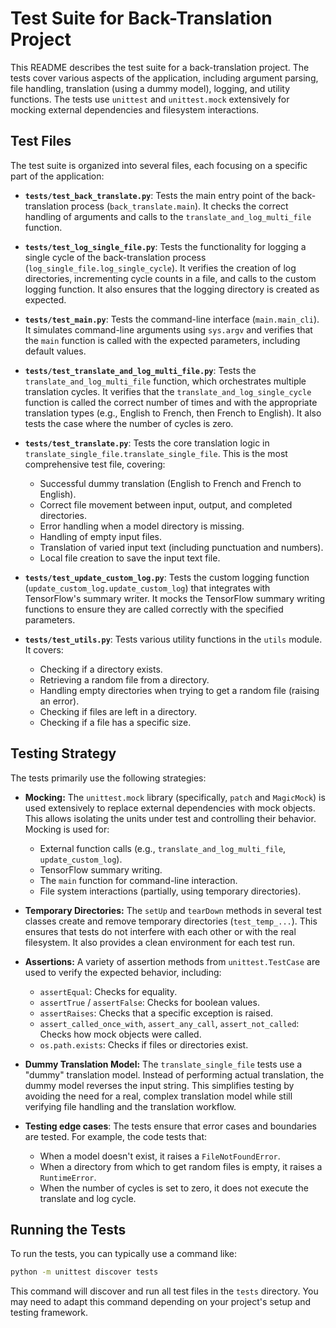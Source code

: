 # Test Suite for Back-Translation Project

This README describes the test suite for a back-translation project.  The tests cover various aspects of the application, including argument parsing, file handling, translation (using a dummy model), logging, and utility functions.  The tests use `unittest` and `unittest.mock` extensively for mocking external dependencies and filesystem interactions.

## Test Files

The test suite is organized into several files, each focusing on a specific part of the application:

*   **`tests/test_back_translate.py`**: Tests the main entry point of the back-translation process (`back_translate.main`). It checks the correct handling of arguments and calls to the `translate_and_log_multi_file` function.

*   **`tests/test_log_single_file.py`**: Tests the functionality for logging a single cycle of the back-translation process (`log_single_file.log_single_cycle`).  It verifies the creation of log directories, incrementing cycle counts in a file, and calls to the custom logging function. It also ensures that the logging directory is created as expected.

*   **`tests/test_main.py`**: Tests the command-line interface (`main.main_cli`).  It simulates command-line arguments using `sys.argv` and verifies that the `main` function is called with the expected parameters, including default values.

*   **`tests/test_translate_and_log_multi_file.py`**: Tests the `translate_and_log_multi_file` function, which orchestrates multiple translation cycles. It verifies that the `translate_and_log_single_cycle` function is called the correct number of times and with the appropriate translation types (e.g., English to French, then French to English).  It also tests the case where the number of cycles is zero.

*   **`tests/test_translate.py`**: Tests the core translation logic in `translate_single_file.translate_single_file`. This is the most comprehensive test file, covering:
    *   Successful dummy translation (English to French and French to English).
    *   Correct file movement between input, output, and completed directories.
    *   Error handling when a model directory is missing.
    *   Handling of empty input files.
    *   Translation of varied input text (including punctuation and numbers).
    *   Local file creation to save the input text file.

*   **`tests/test_update_custom_log.py`**: Tests the custom logging function (`update_custom_log.update_custom_log`) that integrates with TensorFlow's summary writer.  It mocks the TensorFlow summary writing functions to ensure they are called correctly with the specified parameters.

*   **`tests/test_utils.py`**: Tests various utility functions in the `utils` module.  It covers:
    *   Checking if a directory exists.
    *   Retrieving a random file from a directory.
    *   Handling empty directories when trying to get a random file (raising an error).
    *   Checking if files are left in a directory.
    *   Checking if a file has a specific size.

## Testing Strategy

The tests primarily use the following strategies:

*   **Mocking:** The `unittest.mock` library (specifically, `patch` and `MagicMock`) is used extensively to replace external dependencies with mock objects. This allows isolating the units under test and controlling their behavior.  Mocking is used for:
    *   External function calls (e.g., `translate_and_log_multi_file`, `update_custom_log`).
    *   TensorFlow summary writing.
    * The `main` function for command-line interaction.
    *   File system interactions (partially, using temporary directories).

*   **Temporary Directories:** The `setUp` and `tearDown` methods in several test classes create and remove temporary directories (`test_temp_...`). This ensures that tests do not interfere with each other or with the real filesystem.  It also provides a clean environment for each test run.

*   **Assertions:**  A variety of assertion methods from `unittest.TestCase` are used to verify the expected behavior, including:
    *   `assertEqual`:  Checks for equality.
    *   `assertTrue` / `assertFalse`: Checks for boolean values.
    *   `assertRaises`:  Checks that a specific exception is raised.
    *   `assert_called_once_with`, `assert_any_call`, `assert_not_called`:  Checks how mock objects were called.
    *   `os.path.exists`: Checks if files or directories exist.

*   **Dummy Translation Model:** The `translate_single_file` tests use a "dummy" translation model.  Instead of performing actual translation, the dummy model reverses the input string.  This simplifies testing by avoiding the need for a real, complex translation model while still verifying file handling and the translation workflow.

* **Testing edge cases**: The tests ensure that error cases and boundaries are tested. For example, the code tests that:
    * When a model doesn't exist, it raises a `FileNotFoundError`.
    * When a directory from which to get random files is empty, it raises a `RuntimeError`.
    * When the number of cycles is set to zero, it does not execute the translate and log cycle.

## Running the Tests

To run the tests, you can typically use a command like:

```bash
python -m unittest discover tests
```

This command will discover and run all test files in the `tests` directory.  You may need to adapt this command depending on your project's setup and testing framework.